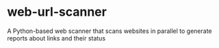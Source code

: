 # web-url-scanner
A Python-based web scanner that scans websites in parallel to generate reports about links and their status
